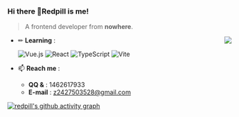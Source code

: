 ### Hi there 👋Redpill is me!


> A frontend developer from **nowhere**.
<a href="https://github.com/anuraghazra/github-readme-stats">
  <img align="right" src="https://github-readme-stats.vercel.app/api?username=kohaku233&show_icons=true&theme=minimal" />
</a>

- ✏ **Learning** :  

  ![Vue.js](https://img.shields.io/badge/Vue3-%23007ACC.svg?style=for-the-badge&logo=Vue.js&logoColor=white&color=#5aab87)
  ![React](https://img.shields.io/badge/react-%2320232a.svg?style=for-the-badge&logo=react&logoColor=%2361DAFB)
  ![TypeScript](https://img.shields.io/badge/typescript-%23007ACC.svg?style=for-the-badge&logo=typescript&logoColor=white)
  ![Vite](https://img.shields.io/badge/vite-%23007ACC.svg?style=for-the-badge&logo=vite&logoColor=white&color=8976ff)

- 📫 **Reach me** :  

  - **QQ &** : 1462617933
  - **E-mail** : z2427503528@gmail.com

[![redpill's github activity graph](https://activity-graph.herokuapp.com/graph?username=kohaku233&theme=minimal)](https://github.com/ashutosh00710/github-readme-activity-graph)
